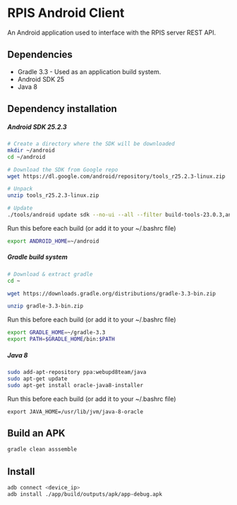 # RPIS Android Client

An Android application used to interface with the RPIS server REST API.

## Dependencies
* Gradle 3.3 - Used as an application build system.
* Android SDK 25
* Java 8

## Dependency installation

##### Android SDK 25.2.3
```sh
# Create a directory where the SDK will be downloaded
mkdir ~/android
cd ~/android

# Download the SDK from Google repo
wget https://dl.google.com/android/repository/tools_r25.2.3-linux.zip

# Unpack
unzip tools_r25.2.3-linux.zip

# Update
./tools/android update sdk --no-ui --all --filter build-tools-23.0.3,android-23,extra-android-m2repository,platform-tools
```
Run this before each build (or add it to your ~/.bashrc file)
```sh
export ANDROID_HOME=~/android
```


##### Gradle build system

```sh
# Download & extract gradle
cd ~

wget https://downloads.gradle.org/distributions/gradle-3.3-bin.zip

unzip gradle-3.3-bin.zip
```

Run this before each build (or add it to your ~/.bashrc file)
```sh
export GRADLE_HOME=~/gradle-3.3
export PATH=$GRADLE_HOME/bin:$PATH
```

##### Java 8
```sh
sudo add-apt-repository ppa:webupd8team/java
sudo apt-get update
sudo apt-get install oracle-java8-installer
```
Run this before each build (or add it to your ~/.bashrc file)
```sg
export JAVA_HOME=/usr/lib/jvm/java-8-oracle
```

## Build an APK
```sh
gradle clean asssemble
```

## Install
```sh
adb connect <device_ip>
adb install ./app/build/outputs/apk/app-debug.apk
```

